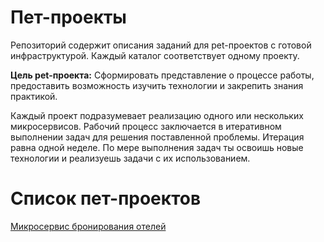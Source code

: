 Пет-проекты
===

Репозиторий содержит описания заданий для pet-проектов с готовой инфраструктурой. Каждый каталог соответствует одному проекту. 

**Цель pet-проекта:** Сформировать представление о процессе работы, предоставить возможность изучить технологии и закрепить знания практикой.

Каждый проект подразумевает реализацию одного или нескольких микросервисов. 
Рабочий процесс заключается в итеративном выполнении задач для решения поставленной проблемы. Итерация равна одной неделе. По мере выполнения задач ты освоишь новые технологии и реализуешь задачи с их использованием.  

# Список пет-проектов
[Микросервис бронирования отелей](./booking-service/README.md)